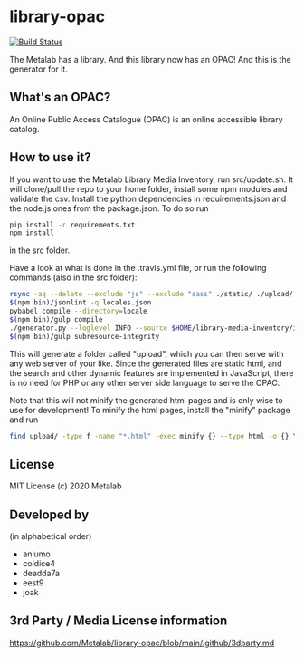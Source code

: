 # library-opac
[![Build Status](https://travis-ci.org/Metalab/library-opac.svg?branch=main)](https://travis-ci.org/Metalab/library-opac)

The Metalab has a library. And this library now has an OPAC! And this is the generator for it.

## What's an OPAC?

An Online Public Access Catalogue (OPAC) is an online accessible library catalog.

## How to use it?

If you want to use the Metalab Library Media Inventory, run src/update.sh. It will clone/pull the repo to your home folder, install some npm modules and validate the csv. Install the python dependencies in requirements.json and the node.js ones from the package.json. To do so run

```bash
pip install -r requirements.txt
npm install
```
in the src folder.

Have a look at what is done in the .travis.yml file, or run the following commands (also in the src folder):

```bash
rsync -aq --delete --exclude "js" --exclude "sass" ./static/ ./upload/
$(npm bin)/jsonlint -q locales.json
pybabel compile --directory=locale
$(npm bin)/gulp compile
./generator.py --loglevel INFO --source $HOME/library-media-inventory/inventory.csv --name "Metalab Library"
$(npm bin)/gulp subresource-integrity
```

This will generate a folder called "upload", which you can then serve with any web server of your like. Since the generated files are static html, and the search and other dynamic features are implemented in JavaScript, there is no need for PHP or any other server side language to serve the OPAC.

Note that this will not minify the generated html pages and is only wise to use for development! To minify the html pages, install the "minify" package and run
```bash
find upload/ -type f -name "*.html" -exec minify {} --type html -o {} \;
```

## License
MIT License (c) 2020 Metalab

## Developed by
(in alphabetical order)
* anlumo
* coldice4
* deadda7a
* eest9
* joak

## 3rd Party / Media License information
https://github.com/Metalab/library-opac/blob/main/.github/3dparty.md
